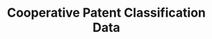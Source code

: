 ---
bigquery: https://console.cloud.google.com/bigquery?p=patents-public-data&d=cpc&page=dataset
citation: '“Cooperative Patent Classification” by the EPO and USPTO, for public use. '
contributors: EPO, USPTO
cost: None
description: Cooperative Patent Classification Data contains the scheme and definitions
  of the Cooperative Patent Classification system for classifying patent documents.
  The CPC is the result of a partnership between the EPO and the USPTO in their joint
  effort to develop a common, internationally compatible classification system for
  technical documents, in particular patent publications, which will be used by both
  offices in the patent granting process
documentation: https://www.cooperativepatentclassification.org/cpcSchemeAndDefinitions
last_edit: 04/05/2022, 14:43:22
location: https://www.cooperativepatentclassification.org/index
maintained_by: USPTO, EPO
schema_fields:
- synonyms
- symbol
- title_full
- glossary
- level
- dateRevised
- residualReferences
- date_revised
- additional_only
- limiting_references
- not_allocatable
- ipcConcordant
- applicationReferences
- residual_references
- childGroups
- sizeCache
- child_groups
- status
- parents
- title_part
- application_references
- children
- informative_references
- breakdown_code
- informativeReferences
- ipc_concordant
- definition
- breakdownCode
- notAllocatable
- limitingReferences
- titlePart
- titleFull
shortname: cooperative_patent_classification
tags:
- patents
- science
title: Cooperative Patent Classification Data
uuid: 984374a7-16e9-4b35-9445-458daceb01bf
---